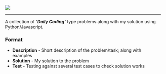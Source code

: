 <img align="center" src="https://i.ibb.co/fnDL9cF/Banner-Image.png">

---
A collection of ***'Daily Coding'*** type problems along with my solution using Python/Javascript.

### Format
- **Description** - Short description of the problem/task; along with examples
- **Solution** - My solution to the problem 
- **Test** - Testing against several test cases to check solution works
